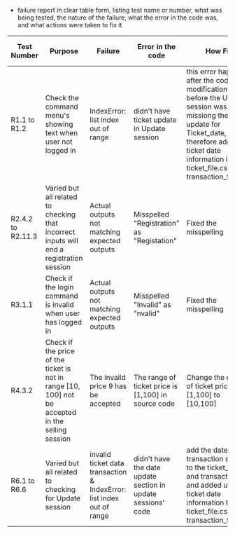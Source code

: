 - failure report in clear table form, listing test name or number, what was being tested, the nature of the failure, what the error in the code was, and what actions were taken to fix it

| Test Number           | Purpose                                                                                             | Failure                                      | Error in the code                                      | How Fix                                                        | Failures addressed or not |
|-----------------------|-----------------------------------------------------------------------------------------------------|----------------------------------------------|--------------------------------------------------------|----------------------------------------------------------------|---------------------------|
| R1\.1 to R1\.2         | Check the command menu's showing text when user not logged in | IndexError: list index out of range      | didn't have ticket update in Update session | this error happend after the code modification, since before the Update session was missiong the update for Ticket_date, therefore added ticket date information into ticket_file.csv and transaction_file.csv  | Addressed                 |
| R2\.4\.2 to R2\.11\.3 | Varied but all related to checking that incorrect inputs will end a registration session            | Actual outputs not matching expected outputs | Misspelled "Registration" as "Registation"             | Fixed the misspelling                                          | Addressed                 |
| R3\.1\.1              | Check if the login command is invalid when user has logged in                                       | Actual outputs not matching expected outputs | Misspelled "Invalid" as "nvalid"             | Fixed the misspelling                                          | Addressed                 |
| R4\.3\.2              | Check if the price of the ticket is not in range \[10, 100\] not be accepted in the selling session | The invaild price 9 has be accepted          | The range of  ticket price is \[1,100\] in source code | Change  the range of ticket price from \[1,100\] to \[10,100\] | Addressed                 |
| R6\.1 to R6\.6              | Varied but all related to checking for Update session |   invalid ticket data transaction & IndexError: list index out of range           | didn't have the date update section in update sessions' code | add the date data transaction section to the ticket_file.csv and transaction.csv and added updated ticket date information to ticket_file.csv and transaction_file.csv. | Addressed                 |

